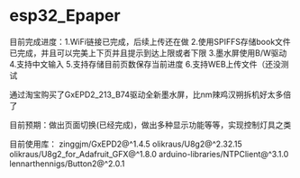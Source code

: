 # esp32_Epaper

目前完成进度：1.WiFi链接已完成，后续上传还在做
               			2.使用SPIFFS存储book文件已完成，并且可以完美上下页并且提示到达上限或者下限
                		   3.墨水屏使用B/W驱动
                           4.支持中文输入
                           5.支持存储目前页数保存当前进度
                          6.支持WEB上传文件（还没测试

通过淘宝购买了GxEPD2_213_B74驱动全新墨水屏，比nm辣鸡汉朔拆机好太多倍了

目前预期：做出页面切换(已经完成)，做出多种显示功能等等，实现控制灯具之类

目前使用库：
    zinggjm/GxEPD2@^1.4.5
	olikraus/U8g2@^2.32.15
	olikraus/U8g2_for_Adafruit_GFX@^1.8.0
	arduino-libraries/NTPClient@^3.1.0
	lennarthennigs/Button2@^2.0.1

